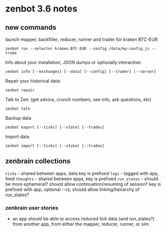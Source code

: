 # zenbot 3.6 notes

## new commands

launch mapper, backfiller, reducer, runner and trader for kraken BTC-EUR

```
zenbot run --selector kraken.BTC-EUR --config /data/my-config.js --trade
```

Info about your installation, JSON dumps or optionally interactive:

```
zenbot info [--exchanges] [--data] [--config] [--trader] [--server]
```

Repair your historical data:

```
zenbot repair
```

Talk to Zen: (get advice, crunch numbers, see info, ask questions, etc)

```
zenbot talk
```

Backup data

```
zenbot export [--ticks] [--state] [--trades]
```

Import data

```
zenbot import [--ticks] [--state] [--trades]
```

## zenbrain collections

`ticks` - shared between apps, data key is prefixed
`logs` - tagged with app, feed
`thoughts` - shared between apps, key is prefixed
`run_states` - should be more ephemeral? should allow continuation/resuming of session? key is prefixed with app, optional --rs, should allow linking/heirarchy of run_states?

### zenbrain user stories

- an app should be able to access reduced tick data (and run_states?) from another app, from either the mapper, reducer, runner, or sim.
